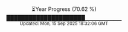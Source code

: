 <p align="center">
⏳Year Progress (70.62 %) <br>
█████████████████████▁▁▁▁▁▁▁▁▁ <br>
<sub>Updated: Mon, 15 Sep 2025 18:32:06 GMT</sub>
</p>

